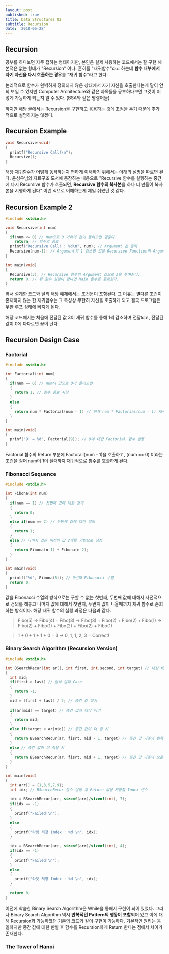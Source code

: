 ```yaml
---
layout: post
published: true
title: Data Structures 02
subtitle: Recursion
date: '2018-06-28'
---
```

## Recursion

공부를 하다보면 자주 접하는 형태이지만, 본인은 실제 사용하는 코드에서는 잘 구현 해본적은 없는 형태가 "Recursion" 이다. 흔히들 "재귀함수"라고 하는데 **함수 내부에서 자기 자신을 다시 호출하는 경우**를 "재귀 함수"라고 한다.

논리적으로 함수가 완벽하게 정의되지 않은 상태에서 자기 자신을 호출한다는게 말이 안되 보일 수 있지만 Computer Architecture와 같은 과목들을 공부하다보면 그것이 어떻게 가능하게 되는지 알 수 있다. (BSA와 같은 명령어들)

하지만 해당 글에서는 Recursion을 구현하고 응용하는 것에 초점을 두기 때문에 추가적으로 설명하지는 않겠다.

## Recursion Example  
  
```c
void Recursive(void)
{
  printf("Recursive Call!\n");
  Recursive();
}
```

해당 재귀함수가 어떻게 동작하는지 편하게 이해하기 위해서는 아래의 설명을 따르면 된다. 윤성우님의 자료구조 도서에 등장하는 내용으로 "Recursive 함수를 실행하는 중간에 다시 Recursive 함수가 호출되면, **Recursive 함수의 복사본**을 하나 더 만들어 복사본을 시행하게 된다" 이런 식으로 이해하는게 제일 쉬웠던 것 같다.

## Recursion Example 2

```c
#include <stdio.h>

void Recursive(int num)
{
  if(num <= 0) // num으로 0 이하의 값이 들어오면 멈춘다.
    return; // 함수의 종료
  printf("Recursive Call! : %d\n", num); // Argument 값 출력
  Recursive(num-1); // Argument의 1 감소한 값을 Recursive Function의 Argument 값으로 준다.
}

int main(void)
{
  Recursive(3); // Recursive 함수의 Argument 값으로 3을 부여한다.
  return 0; // 위 함수 실행이 끝나면 Main 함수를 종료한다.
}
```

앞서 설계한 코드와 달리 해당 예제에서는 조건문이 포함된다. 그 이유는 별다른 조건이 존재하지 않는 한 재귀함수는 그 특성상 무한히 자신을 호출하게 되고 결국 프로그램은 무한 루프 상태에 빠지게 된다.

해당 코드에서는 처음에 전달된 값 3이 재귀 함수를 통해 1씩 감소하며 전달되고, 전달된 값이 0에 다다르면 끝이 난다.

## Recursion Design Case

### Factorial

```c
#include <stdio.h>

int Factorial(int num)
{
  if(num == 0) // num의 값으로 0이 들어오면
  {
    return 1; // 함수 종료 지점
  }
  else
  {
    return num * Factorial(num - 1) // 현재 num * Factorial(num - 1) 재귀 실행
  }
}

int main(void)
{
  prinf("9! = %d", Factorial(9)); // 9에 대한 Factorial 함수 실행
}
```

Factorial 함수의 Return 부분에 Factorail(num - 1)을 호출하고, (num == 0) 이라는 조건을 걸어 num이 1이 될때까지 재귀적으로 함수를 호출하게 된다.

### Fibonacci Sequence

```c
#include <stdio.h>

int Fibona(int num)
{
  if(num == 1) // 첫번째 값에 대한 정의
  {
    return 0;
  }
  else if(num == 2) // 두번째 값에 대한 정의
  {
    return 1;
  }
  else // 나머지 값은 이전의 값 2개를 기반으로 생성
  {
    return Fibona(n-1) + Fibona(n-2);
  }
}

int main(void)
{
  printf("%d", Fibona(5)); // 9번째 Fibonacci 수열
  return 0;
}
```
값을 Fibonacci 수열의 방식으로는 구할 수 없는 첫번째, 두번째 값에 대해서 사전적으로 정의를 해놓고 나머지 값에 대해서 첫번째, 두번째 값이 나올때까지 재귀 함수로 순회하는 방식이다. 해당 재귀 함수의 실행 과정은 다음과 같다.

> Fibo(5) -> Fibo(4) + Fibo(3) -> Fibo(3) + Fibo(2) + Fibo(2) + Fibo(1) -> Fibo(2) + Fibo(1) + Fibo(2) + Fibo(2) + Fibo(1)

> 1 + 0 + 1 + 1 + 0 = 3 -> 0, 1, 1, 2, 3 = Correct!

### Binary Search Algorithm (Recursion Version)

```c
#include <stdio.h>

int BSearchRecur(int ar[], int first, int,second, int target) // 대상 배열, 시작 지점, 끝 지점, 대상
{
  int mid;
  if(first > last) // 탐색 실패 Case
  {
    return -1;
  }
  mid = (first + last) / 2; // 중간 값 찾기
  
  if(ar[mid] == target) // 중간 값과 대상 이리
  {
    return mid;
  }
  else if(target < ar[mid]) // 중간 값이 더 클 시
  {
    return BSearchRecur(ar, fisrt, mid - 1, target) // 중간 값 기준의 왼쪽 배열 대상으로 진행
  }
  else // 중간 값이 더 작을 시
  {
    return BSearchRecur(ar, fisrt, mid + 1, target) // 중간 값 기준의 오른쪽 배열 대상으로 진행
  }
}

int main(void)
{
  int arr[] = {1,3,5,7,9};
  int idx; // BSearchRecur 함수 실행 후 Return 값을 저장할 Index 변수
  
  idx = BSearchRecur(arr, sizeof(arr)/sizeof(int), 7);
  if(idx == -1)
  {
    printf("Failed!\n");
  }
  else
  {
    printf("타켓 저장 Index : %d \n", idx);
  }
  
  idx = BSearchRecur(arr, sizeof(arr)/sizeof(int), 4);
  if(idx == -1)
  {
    printf("Failed!\n");
  }
  else
  {
    printf("타겟 저장 Index : %d \n", idx);
  }
  
  return 0;
}
```
   
이전에 학습한 Binary Search Algorithm은 While을 통해서 구현이 되어 있었다. 그러나 Binary Search Algorithm 역시 **반복적인 Pattern의 행동이 포함**되어 있고 이에 대해 Recursion화 가능하였던 기존의 코드와 같이 구현이 가능하다. 기본적인 원리는 동일하지만 중간 값에 대한 판별 후 함수를 Recursion하게 Return 한다는 점에서 차이가 존재한다.
   

### The Tower of Hanoi




